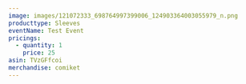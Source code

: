 ```yaml
---
image: images/121072333_698764997399006_124903364003055979_n.png
producttype: Sleeves
eventName: Test Event
pricings:
  - quantity: 1
    price: 25
asin: TVzGFfcoi
merchandise: comiket
---
```

